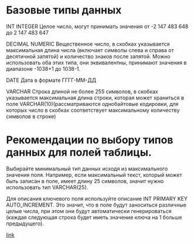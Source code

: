 # Базовые типы данных

INT INTEGER	Целое число, могут принимать значения от -2 147 483 648 до 2 147 483 647

DECIMAL NUMERIC	Вещественное число, в скобках указывается максимальная длина числа (включает символы слева и справа от десятичной запятой) и количество знаков после запятой. Можно использовать оба этих типа, они эквивалентны, принимают значения в диапазоне -1038+1 до 1038-1.

DATE	Дата в формате ГГГГ-ММ-ДД 

VARCHAR	Строка длиной не более 255 символов, в скобках указывается максимальная длина строки, которая может храниться в поле VARCHAR(10)(рассматриваются однобайтовые кодировки, для которых число в скобках соответствует максимальному количеству символов в строке)

# Рекомендации по выбору типов данных для полей таблицы.

Выбирайте минимальный тип данных исходя из максимального значения поля. Например, если максимальный текст, который может быть записан в поле, имеет длину 25 символов, значит нужно использовать тип VARCHAR(25).

Для описания ключевого поля используйте описание INT PRIMARY KEY AUTO_INCREMENT. Это значит, что в поле будут заноситься различные целые числа, при этом они будут автоматически генерироваться (каждая следующая строка будет иметь значение ключа на 1 больше предыдущего).

[link](https://stepik.org/lesson/297508/step/7?unit=279268)
